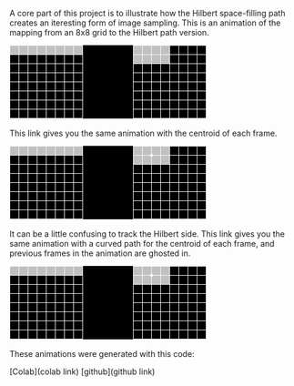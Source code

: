 A core part of this project is to illustrate how the Hilbert space-filling path creates an iteresting form of image sampling. This is an animation of the mapping from an 8x8 grid to the Hilbert path version.

![hilbert animation](images/walking_hilbert.gif)

This link gives you the same animation with the centroid of each frame.

![hilbert animation with centroids](images/walking_hilbert_centroids.gif)

It can be a little confusing to track the Hilbert side. This link gives you the same animation with a curved path for the centroid of each frame, and previous frames in the animation are ghosted in.

![hilbert animation with centroids and ghosts](images/walking_hilbert_centroids_ghost.gif)

These animations were generated with this code:

[Colab](colab link)
[github](github link)
